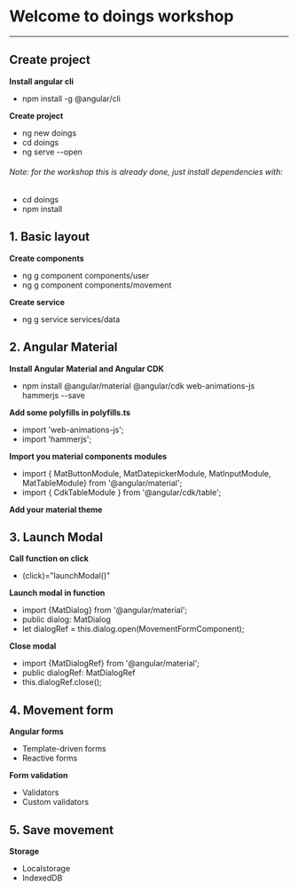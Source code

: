# Welcome to doings workshop
---

## Create project
**Install angular cli**
- npm install -g @angular/cli

**Create project**
- ng new doings
- cd doings
- ng serve --open

###### Note: for the workshop this is already done, just install dependencies with:
- cd doings
- npm install

## 1. Basic layout
**Create components**
- ng g component components/user
- ng g component components/movement

**Create service**
- ng g service services/data

## 2. Angular Material
**Install Angular Material and Angular CDK**
- npm install @angular/material @angular/cdk web-animations-js hammerjs --save

**Add some polyfills in polyfills.ts**
- import 'web-animations-js';
- import 'hammerjs';

**Import you material components modules**
- import { MatButtonModule, MatDatepickerModule, MatInputModule, MatTableModule} from '@angular/material';
- import { CdkTableModule } from '@angular/cdk/table';

**Add your material theme**

## 3. Launch Modal

**Call function on click**
- (click)="launchModal()"

**Launch modal in function**
- import {MatDialog} from '@angular/material';
- public dialog: MatDialog
- let dialogRef = this.dialog.open(MovementFormComponent);

**Close modal**
- import {MatDialogRef} from '@angular/material';
- public dialogRef: MatDialogRef<MovementFormComponent>
- this.dialogRef.close();

## 4. Movement form

**Angular forms**
- Template-driven forms
- Reactive forms

**Form validation**
- Validators
- Custom validators

## 5. Save movement

**Storage**
- Localstorage
- IndexedDB



